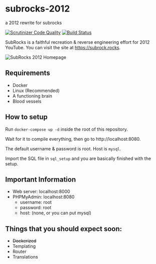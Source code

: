 # subrocks-2012
a 2012 rewrite for subrocks

[![Scrutinizer Code Quality](https://scrutinizer-ci.com/g/the-real-sumsome/subrocks-2012/badges/quality-score.png?b=main)](https://scrutinizer-ci.com/g/the-real-sumsome/subrocks-2012/?branch=main)
[![Build Status](https://scrutinizer-ci.com/g/the-real-sumsome/subrocks-2012/badges/build.png?b=main)](https://scrutinizer-ci.com/g/the-real-sumsome/subrocks-2012/build-status/main)

SubRocks is a faithful recreation & reverse engineering effort for 2012 YouTube. You can visit the site at https://subrock.rocks.

![SubRocks 2012 Homepage](https://i.imgur.com/fenftoY.png)

## Requirements
- Docker
- Linux (Recommended)
- A functioning brain
- Blood vessels

## How to setup
Run `docker-compose up -d` inside the root of this repository.

Wait for it to compile everything, then go to http://localhost:8080.

The default username & password is root. Host is `mysql`. 

Import the SQL file in `sql_setup` and you are basically finished with the setup.

## Important Information
- Web server: localhost:8000
- PHPMyAdmin: localhost:8080
  - username: root
  - password: root
  - host:     (none, or you can put mysql)

## Things that you should expect soon:
- ~~Dockerized~~
- Templating
- Router
- Translations